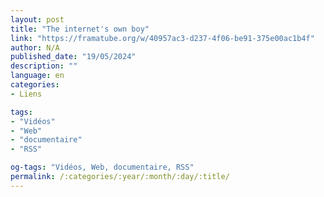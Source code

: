 ```yaml
---
layout: post
title: "The internet's own boy"
link: "https://framatube.org/w/40957ac3-d237-4f06-be91-375e00ac1b4f"
author: N/A
published_date: "19/05/2024"
description: ""
language: en
categories:
- Liens

tags:
- "Vidéos"
- "Web"
- "documentaire"
- "RSS"

og-tags: "Vidéos, Web, documentaire, RSS"
permalink: /:categories/:year/:month/:day/:title/
---
```

